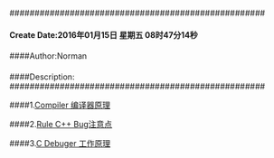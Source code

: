 ###################################################
#### Create Date:2016年01月15日 星期五 08时47分14秒
####
####Author:Norman
####
####Description: 
###################################################

####1.[Compiler 编译器原理](./Compiler)

####2.[Rule C++ Bug注意点](./Rule)

####3.[C Debuger 工作原理](./CDebuger)